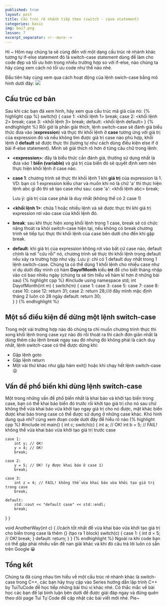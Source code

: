 ```yaml
---
published: true
layout: post
title: Cấu trúc rẽ nhánh tiếp theo (switch - case statement)
categories: basic
img: bai7.png
lesson: 7
excerpt_separator: <!--more-->
---
```

Hi ~ Hôm nay chúng ta sẽ cùng đến với một dạng cấu trúc rẽ nhánh khác tương tự if-else statement đó là switch-case statement dùng để làm cho code đẹp và tối ưu hơn trong nhiều trường hợp so với if-else, nào chúng ta hãy cùng xem cách nó tối ưu code như thế nào nhé.
<!--more-->
Đầu tiên hãy cùng xem qua cách hoạt động của lệnh swich-case bằng mô hình dưới đây:
![](https://2.bp.blogspot.com/-aOeDhNHUwAg/XHqeNrZ3sgI/AAAAAAAAAe8/4kQSqIOt_O4SqYY6cTTvr5hwQjiubjy7QCK4BGAYYCw/s400/bai6.PNG)

## Cấu trúc cơ bản
Sau khi các bạn đã xem hình, hãy xem qua cấu trúc mã giả của nó:
{% highlight cpp %}
  switch(<expression>)
  {
      case 1:
      <khối lệnh 1>
      break;
      case 2:
      <khối lệnh 2>
      break;
      case 3:
      <khối lệnh 3>
      break;
      default:
      <khối lệnh default>
  }
{% endhighlight %}
Rồi giờ là phần giải thích, lệnh switch-case sẽ đánh giá biểu thức đưa vào (**expression**) và thực thi  khối lệnh ở **case** tương ứng với giá trị của expression đó và nếu không tìm được giá trị case nào phù hợp, khối lệnh ở **default** sẽ được thực thi (tương tự như cách dùng điều kiện else if ở bài if-else statement). Mình sẽ giải thích rõ hơn ở từng câu chữ trong lệnh:
- **\<expression\>**: đây là biểu thức cần đánh giá, thường sử dụng nhất là đưa vào 1 **biến (variable)** và giá trị của biến đó sẽ quyết định xem nên thực hiện khối lệnh ở case nào.
- **case 1**: chương trình sẽ thực thi khối lệnh 1 khi **giá trị** của expression là 1. VD: bạn có 1 expression kiểu char và muốn khi nó là chữ 'a' thì thực hiện lệnh abc gì đó thì sẽ tạo case như sau: case 'a': <khối lệnh abc> break;
        
	Lưu ý: giá trị của case phải là duy nhất (không thể có 2 case 1)
- **<khối lệnh 1>**: chứa 1 hoặc nhiều lệnh và sẽ được thực thi khi giá trị expression rơi vào case của khối lệnh đó.
- **break**: sau khi thực hiện xong khối lệnh trong 1 case, break sẽ có chức năng thoát ra khỏi switch-case hiện tại, nếu không có break chương trình sẽ tiếp tục thực thi khối lệnh của case bên dưới cho đến khi gặp break.
- **default**: khi giá trị của expression không rơi vào bất cứ case nào, default chính là nơi "cứu rỗi" nó, chương trình sẽ thực thi khối lệnh trong default nếu xảy ra trường hợp như vậy.
	Lưu ý: chỉ có 1 default duy nhất trong 1 lệnh switch-case.
Chúng ta có thể dùng 1 khối lệnh cho nhiều case như ví dụ dưới đây mình có hàm **DayofMonth** kiểu **int** để cho biết tháng nhập vào có bao nhiêu ngày (chúng ta sẽ tìm hiểu về hàm kĩ hơn ở những bài sau)
{% highlight cpp %}
#include <iostream>
using namespace std;
int DayofMonth(int m)
{
  switch(m)
  {
    case 1:
    case 3:
    case 5:
    case 7:
    case 8:
    case 10:
    case 12:
      return 31;
    case 2:
      return 28;//ở đây mình mặc định tháng 2 luôn có 28 ngày
    default:
      return 30;  
  }
}
{% endhighlight %}

## Một số điều kiện để dừng một lệnh switch-case
Trong một vài trường hợp nào đó chúng ta chỉ muốn chương trình thực thi xong khối lệnh trong case xyz nào đó rồi thoát ra thì cách đơn giản nhất là dùng thêm câu lệnh break ngay sau đó nhưng đó không phải là cách duy nhất, lệnh switch-case có thể được dừng khi:
- Gặp lệnh goto
- Gặp lệnh return
- Một vài thứ khác như gặp hàm exit() hoặc khi chạy hết lệnh switch-case 😜
       
## Vấn đề phổ biến khi dùng lệnh switch-case
Một trong những vấn đề phổ biến nhất là khai báo và khởi tạo biến trong case, bạn có thể khai báo biến đó trước rồi khởi tạo giá trị cho nó sau chứ không thể vừa khai báo vừa khởi tạo ngay giá trị cho nó được, mặt khác biến được khai báo trong case có thể được sử dụng ở những case khác. Khó hình dung quá nhỉ? cùng xem đoạn code dưới đây để hiểu rõ nào
{% highlight cpp %}
#include <iostream>
int main()
{
  int c;
  switch(c)
  {
    int a; // OK!
    int b = 5; // FAIL! không thể vừa khai báo vừa khởi tạo giá trị trước case
 
    case 1:
        int y; // OK!
        y = 4; // OK!
        break;
 
    case 2:
        y = 5; // OK! (y được khai báo ở case 1)
        break;
 
    case 3:
        int z = 4; // FAIL! không thể vừa khai báo vừa khởi tạo giá trị trong case
        break;
 
    default:
        std::cout << "default case" << std::endl;
        break;      
  }
}

void AnotherWay(int c)
{
  //cách tốt nhất để vừa khai báo vừa khởi tạo giá trị cho biến trong case là thêm {} (tạo ra 1 block)
  switch(c)
  {
    case 1:
      {
        int d = 5; // OK!
        break;
      }
    default:
      return;
  }
}
{% endhighlight %}
Ngoài ra khi code bạn có thể gặp phải nhiều vấn đề nan giải khác và khi đó câu trả lời luôn có sẵn trên Google 😀

## Tổng kết
Chúng ta đã cùng nhau tìm hiểu về một cấu trúc rẽ nhánh khác là switch-case trong C++, các bạn hãy truy cập vào Series hướng dẫn lập trình C++ by TuiTuCode để học tiếp những bài thú vị khác nhé.
Có thắc mắc về bài học các bạn để lại bình luận bên dưới để được giải đáp ngay và đừng quên theo dõi page Tui Tự Code để cập nhật các bài viết mới nhé. Pie~
